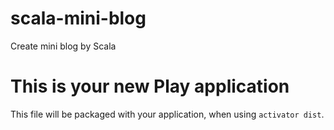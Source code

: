 # scala-mini-blog
Create mini blog by Scala

This is your new Play application
=================================

This file will be packaged with your application, when using `activator dist`.
